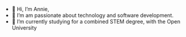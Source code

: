 - 👋 Hi, I’m Annie,
- 👀 I’m am passionate about technology and software development.
- 🌱 I’m currently studying for a combined STEM degree, with the Open University
